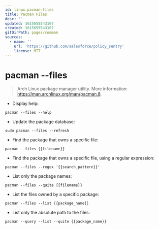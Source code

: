 ```yaml
---
id: linux.pacman-files
title: Pacman Files
desc: ''
updated: 1615655543107
created: 1615655543107
gitDirPath: pages/common
sources:
  - name: ''
    url: 'https://github.com/salesforce/policy_sentry'
    license: MIT
---
```

# pacman --files

> Arch Linux package manager utility.
> More information: <https://man.archlinux.org/man/pacman.8>.

- Display help:

`pacman --files --help`

- Update the package database:

`sudo pacman --files --refresh`

- Find the package that owns a specific file:

`pacman --files {{filename}}`

- Find the package that owns a specific file, using a regular expression:

`pacman --files --regex '{{search_pattern}}'`

- List only the package names:

`pacman --files --quite {{filename}}`

- List the files owned by a specific package:

`pacman --files --list {{package_name}}`

- List only the absolute path to the files:

`pacman --query --list --quite {{package_name}}`

